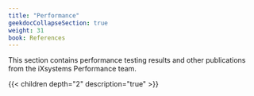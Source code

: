 ```yaml
---
title: "Performance"
geekdocCollapseSection: true
weight: 31
book: References
---
```


This section contains performance testing results and other publications from the iXsystems Performance team.

{{< children depth="2" description="true" >}}
